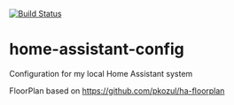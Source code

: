 [![Build Status](https://travis-ci.org/mmornati/home-assistant-config.svg?branch=master)](https://travis-ci.org/mmornati/home-assistant-config)
# home-assistant-config
Configuration for my local Home Assistant system

FloorPlan based on https://github.com/pkozul/ha-floorplan

